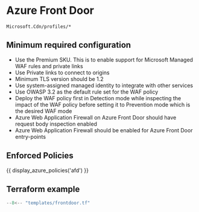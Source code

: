# Azure Front Door

```
Microsoft.Cdn/profiles/*
```

## Minimum required configuration

- Use the Premium SKU. This is to enable support for Microsoft Managed WAF rules and private links
- Use Private links to connect to origins
- Minimum TLS version should be 1.2
- Use system-assigned managed identity to integrate with other services
- Use OWASP 3.2 as the default rule set for the WAF policy
- Deploy the WAF policy first in Detection mode while inspecting the impact of the WAF policy before setting it to Prevention mode which is the desired WAF mode
- Azure Web Application Firewall on Azure Front Door should have request body inspection enabled
- Azure Web Application Firewall should be enabled for Azure Front Door entry-points

## Enforced Policies

{{ display_azure_policies('afd') }}

## Terraform example

``` terraform linenums="1"
--8<-- "templates/frontdoor.tf"
```